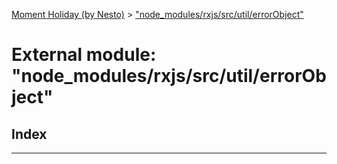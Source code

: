 [Moment Holiday (by Nesto)](../README.md) > ["node_modules/rxjs/src/util/errorObject"](../modules/_node_modules_rxjs_src_util_errorobject_.md)

# External module: "node_modules/rxjs/src/util/errorObject"

## Index

---

